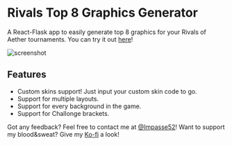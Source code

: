 # Rivals Top 8 Graphics Generator


A React-Flask app to easily generate top 8 graphics for your Rivals of Aether tournaments. You can try it out [here](https://roa-top8-graphics-generator.herokuapp.com/)!

![screenshot](https://i.imgur.com/HvBK4Jx.png)

## Features
- Custom skins support! Just input your custom skin code to go.
- Support for multiple layouts.
- Support for every background in the game.
- Support for Challonge brackets.


Got any feedback? Feel free to contact me at [@Impasse52](https://twitter.com/Impasse52)! Want to support my blood&sweat? Give my [Ko-fi](https://ko-fi.com/impasse52) a look!
